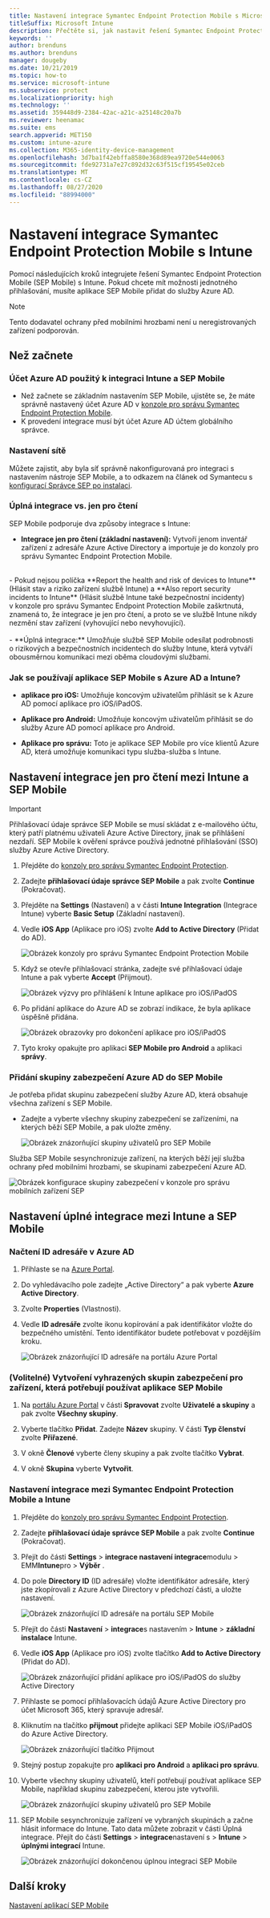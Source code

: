```yaml
---
title: Nastavení integrace Symantec Endpoint Protection Mobile s Microsoft Intune
titleSuffix: Microsoft Intune
description: Přečtěte si, jak nastavit řešení Symantec Endpoint Protection Mobile s Microsoft Intune, abyste mohli regulovat přístup mobilních zařízení k firemním prostředkům.
keywords: ''
author: brenduns
ms.author: brenduns
manager: dougeby
ms.date: 10/21/2019
ms.topic: how-to
ms.service: microsoft-intune
ms.subservice: protect
ms.localizationpriority: high
ms.technology: ''
ms.assetid: 359448d9-2384-42ac-a21c-a25148c20a7b
ms.reviewer: heenamac
ms.suite: ems
search.appverid: MET150
ms.custom: intune-azure
ms.collection: M365-identity-device-management
ms.openlocfilehash: 3d7ba1f42ebffa8580e368d89ea9720e544e0063
ms.sourcegitcommit: fde92731a7e27c892d32c63f515cf19545e02ceb
ms.translationtype: MT
ms.contentlocale: cs-CZ
ms.lasthandoff: 08/27/2020
ms.locfileid: "88994000"
---
```

# <a name="set-up-symantec-endpoint-protection-mobile-integration-with-intune"></a>Nastavení integrace Symantec Endpoint Protection Mobile s Intune

Pomocí následujících kroků integrujete řešení Symantec Endpoint Protection Mobile (SEP Mobile) s Intune. Pokud chcete mít možnosti jednotného přihlašování, musíte aplikace SEP Mobile přidat do služby Azure AD.

> [!NOTE]
> Tento dodavatel ochrany před mobilními hrozbami není u neregistrovaných zařízení podporován.

## <a name="before-you-begin"></a>Než začnete

### <a name="azure-ad-account-used-to-integrate-intune-and-sep-mobile"></a>Účet Azure AD použitý k integraci Intune a SEP Mobile

- Než začnete se základním nastavením SEP Mobile, ujistěte se, že máte správně nastavený účet Azure AD v [konzole pro správu Symantec Endpoint Protection Mobile](https://aad.skycure.com).
- K provedení integrace musí být účet Azure AD účtem globálního správce.
### <a name="network-setup"></a>Nastavení sítě

Můžete zajistit, aby byla síť správně nakonfigurovaná pro integraci s nastavením nástroje SEP Mobile, a to odkazem na článek od Symantecu s [konfigurací Správce SEP po instalaci](https://techdocs.broadcom.com/content/broadcom/techdocs/us/en/symantec-security-software/endpoint-security-and-management/endpoint-protection/all/getting-up-and-running-on-for-the-first-time-v45150512-d43e1033/installing-v16194271-d23e1332/configuring-after-installation-v18374552-d23e1454.html).

### <a name="full-integration-vs-read-only"></a>Úplná integrace vs. jen pro čtení

SEP Mobile podporuje dva způsoby integrace s Intune:

- **Integrace jen pro čtení (základní nastavení):** Vytvoří jenom inventář zařízení z adresáře Azure Active Directory a importuje je do konzoly pro správu Symantec Endpoint Protection Mobile.
<br>
  - Pokud nejsou políčka **Report the health and risk of devices to Intune** (Hlásit stav a riziko zařízení službě Intune) a **Also report security incidents to Intune** (Hlásit službě Intune také bezpečnostní incidenty) v konzole pro správu Symantec Endpoint Protection Mobile zaškrtnutá, znamená to, že integrace je jen pro čtení, a proto se ve službě Intune nikdy nezmění stav zařízení (vyhovující nebo nevyhovující).
<br></br>
- **Úplná integrace:** Umožňuje službě SEP Mobile odesílat podrobnosti o rizikových a bezpečnostních incidentech do služby Intune, která vytváří obousměrnou komunikaci mezi oběma cloudovými službami.

### <a name="how-are-the-sep-mobile-apps-used-with-azure-ad-and-intune"></a>Jak se používají aplikace SEP Mobile s Azure AD a Intune?

- **aplikace pro iOS:** Umožňuje koncovým uživatelům přihlásit se k Azure AD pomocí aplikace pro iOS/iPadOS.

- **Aplikace pro Android:** Umožňuje koncovým uživatelům přihlásit se do služby Azure AD pomocí aplikace pro Android.

- **Aplikace pro správu:** Toto je aplikace SEP Mobile pro více klientů Azure AD, která umožňuje komunikaci typu služba-služba s Intune.

## <a name="to-set-up-the-read-only-integration-between-intune-and-sep-mobile"></a>Nastavení integrace jen pro čtení mezi Intune a SEP Mobile

> [!IMPORTANT]
> Přihlašovací údaje správce SEP Mobile se musí skládat z e-mailového účtu, který patří platnému uživateli Azure Active Directory, jinak se přihlášení nezdaří. SEP Mobile k ověření správce používá jednotné přihlašování (SSO) služby Azure Active Directory.

1. Přejděte do [konzoly pro správu Symantec Endpoint Protection](https://aad.skycure.com).

2. Zadejte **přihlašovací údaje správce SEP Mobile** a pak zvolte **Continue** (Pokračovat).

3. Přejděte na **Settings** (Nastavení) a v části **Intune Integration** (Integrace Intune) vyberte **Basic Setup** (Základní nastavení).

4. Vedle **iOS App** (Aplikace pro iOS) zvolte **Add to Active Directory** (Přidat do AD).

    ![Obrázek konzoly pro správu Symantec Endpoint Protection Mobile](./media/skycure-mtd-connector-integration/symantec-portal-basic-add.png)

5. Když se otevře přihlašovací stránka, zadejte své přihlašovací údaje Intune a pak vyberte **Accept** (Přijmout).

    ![Obrázek výzvy pro přihlášení k Intune aplikace pro iOS/iPadOS](./media/skycure-mtd-connector-integration/symantec-portal-basic-accept.png)

6. Po přidání aplikace do Azure AD se zobrazí indikace, že byla aplikace úspěšně přidána.

    ![Obrázek obrazovky pro dokončení aplikace pro iOS/iPadOS](./media/skycure-mtd-connector-integration/symantec-portal-basic-added.png)

7. Tyto kroky opakujte pro aplikaci **SEP Mobile pro Android** a aplikaci **správy**.

### <a name="add-an-azure-ad-security-group-into-sep-mobile"></a>Přidání skupiny zabezpečení Azure AD do SEP Mobile

Je potřeba přidat skupinu zabezpečení služby Azure AD, která obsahuje všechna zařízení s SEP Mobile.

- Zadejte a vyberte všechny skupiny zabezpečení se zařízeními, na kterých běží SEP Mobile, a pak uložte změny.

    ![Obrázek znázorňující skupiny uživatelů pro SEP Mobile](./media/skycure-mtd-connector-integration/symantec-portal-basic-groups.png)

Služba SEP Mobile sesynchronizuje zařízení, na kterých běží její služba ochrany před mobilními hrozbami, se skupinami zabezpečení Azure AD.

![Obrázek konfigurace skupiny zabezpečení v konzole pro správu mobilních zařízení SEP](./media/skycure-mtd-connector-integration/symantec-portal-basic-status.png)

## <a name="to-set-up-the-full-integration-between-intune-and-sep-mobile"></a>Nastavení úplné integrace mezi Intune a SEP Mobile

### <a name="retrieve-the-directory-id-in-azure-ad"></a>Načtení ID adresáře v Azure AD

1. Přihlaste se na [Azure Portal](https://portal.azure.com).

2. Do vyhledávacího pole zadejte „Active Directory“ a pak vyberte **Azure Active Directory**.

3. Zvolte **Properties** (Vlastnosti).

4. Vedle **ID adresáře** zvolte ikonu kopírování a pak identifikátor vložte do bezpečného umístění. Tento identifikátor budete potřebovat v pozdějším kroku.

    ![Obrázek znázorňující ID adresáře na portálu Azure Portal](./media/skycure-mtd-connector-integration/symantec-azure-portal-directory-ID.png)

### <a name="optional-create-a-dedicated-security-group-for-devices-that-need-to-run-the-sep-mobile-apps"></a>(Volitelné) Vytvoření vyhrazených skupin zabezpečení pro zařízení, která potřebují používat aplikace SEP Mobile
1. Na [portálu Azure Portal](https://portal.azure.com) v části **Spravovat** zvolte **Uživatelé a skupiny** a pak zvolte **Všechny skupiny**.

2. Vyberte tlačítko **Přidat**. Zadejte **Název** skupiny. V části **Typ členství** zvolte **Přiřazené**.

3. V okně **Členové** vyberte členy skupiny a pak zvolte tlačítko **Vybrat**.

4. V okně **Skupina** vyberte **Vytvořit**.

### <a name="set-up-the-integration-between-symantec-endpoint-protection-mobile-and-intune"></a>Nastavení integrace mezi Symantec Endpoint Protection Mobile a Intune

1. Přejděte do [konzoly pro správu Symantec Endpoint Protection](https://aad.skycure.com).

2. Zadejte **přihlašovací údaje správce SEP Mobile** a pak zvolte **Continue** (Pokračovat).

3. Přejít do části **Settings**  >  **integrace nastavení integrace**modulu  >  EMM**Intune**pro  >  **Výběr** .

4. Do pole **Directory ID** (ID adresáře) vložte identifikátor adresáře, který jste zkopírovali z Azure Active Directory v předchozí části, a uložte nastavení.

    ![Obrázek znázorňující ID adresáře na portálu SEP Mobile](./media/skycure-mtd-connector-integration/symantec-portal-directory-ID.png)

5. Přejít do části **Nastavení**  >  **integrace**s nastavením  >  **Intune**  >  **základní instalace** Intune.

6. Vedle **iOS App** (Aplikace pro iOS) zvolte tlačítko **Add to Active Directory** (Přidat do AD).

    ![Obrázek znázorňující přidání aplikace pro iOS/iPadOS do služby Active Directory](./media/skycure-mtd-connector-integration/symantec-portal-basic-add.png)

7. Přihlaste se pomocí přihlašovacích údajů Azure Active Directory pro účet Microsoft 365, který spravuje adresář.

8. Kliknutím na tlačítko **přijmout** přidejte aplikaci SEP Mobile iOS/iPadOS do Azure Active Directory.

    ![Obrázek znázorňující tlačítko Přijmout](./media/skycure-mtd-connector-integration/symantec-portal-basic-accept.png)

9. Stejný postup zopakujte pro **aplikaci pro Android** a **aplikaci pro správu**.

10. Vyberte všechny skupiny uživatelů, kteří potřebují používat aplikace SEP Mobile, například skupinu zabezpečení, kterou jste vytvořili.

    ![Obrázek znázorňující skupiny uživatelů pro SEP Mobile](./media/skycure-mtd-connector-integration/symantec-portal-basic-groups.png)

11. SEP Mobile sesynchronizuje zařízení ve vybraných skupinách a začne hlásit informace do Intune. Tato data můžete zobrazit v části Úplná integrace. Přejít do části **Settings**  >  **integrace**nastavení s  >  **Intune**  >  **úplnými integrací** Intune.

     ![Obrázek znázorňující dokončenou úplnou integraci SEP Mobile](./media/skycure-mtd-connector-integration/symantec-portal-basic-status.PNG)
## <a name="next-steps"></a>Další kroky

[Nastavení aplikací SEP Mobile](mtd-apps-ios-app-configuration-policy-add-assign.md)
